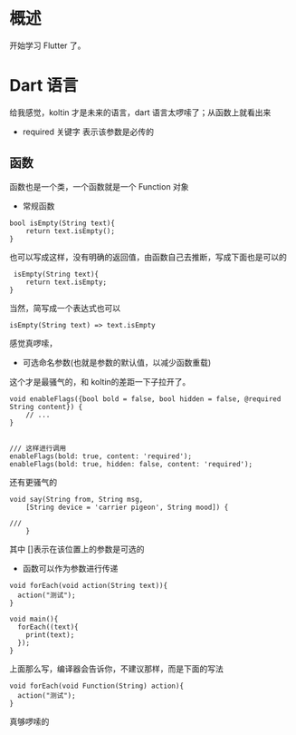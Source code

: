 #  概述

开始学习 Flutter 了。


# Dart 语言

给我感觉，koltin 才是未来的语言，dart 语言太啰嗦了；从函数上就看出来


- required  关键字 表示该参数是必传的
  

## 函数

函数也是一个类，一个函数就是一个 Function 对象

- 常规函数

```
bool isEmpty(String text){
    return text.isEmpty();
}
```

也可以写成这样，没有明确的返回值，由函数自己去推断，写成下面也是可以的

```
 isEmpty(String text){
    return text.isEmpty;
}
```
当然，简写成一个表达式也可以

```
isEmpty(String text) => text.isEmpty
```

感觉真啰嗦，

- 可选命名参数(也就是参数的默认值，以减少函数重载)

这个才是最骚气的，和 koltin的差距一下子拉开了。


```
void enableFlags({bool bold = false, bool hidden = false, @required String content}) {
    // ...
}


/// 这样进行调用
enableFlags(bold: true, content: 'required');
enableFlags(bold: true, hidden: false, content: 'required');

```

还有更骚气的

```
void say(String from, String msg,
    [String device = 'carrier pigeon', String mood]) {

///
    }
```

其中 []表示在该位置上的参数是可选的

- 函数可以作为参数进行传递

```
void forEach(void action(String text)){
  action("测试");
}

void main(){
  forEach((text){
    print(text);
  });
}
```
上面那么写，编译器会告诉你，不建议那样，而是下面的写法

```
void forEach(void Function(String) action){
  action("测试");
}

```

真够啰嗦的

